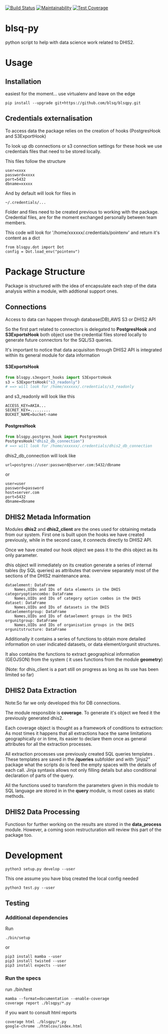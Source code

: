 [![Build Status](https://travis-ci.org/BLSQ/blsqpy.svg?branch=master)](https://travis-ci.org/BLSQ/blsqpy) [![Maintainability](https://api.codeclimate.com/v1/badges/782c911a01ede5eacbbd/maintainability)](https://codeclimate.com/github/BLSQ/blsqpy/maintainability) [![Test Coverage](https://api.codeclimate.com/v1/badges/782c911a01ede5eacbbd/test_coverage)](https://codeclimate.com/github/BLSQ/blsqpy/test_coverage)

# blsq-py

python script to help with data science work related to DHIS2.

# Usage

## Installation

easiest for the moment... use virtualenv and leave on the edge

```
pip install --upgrade git+https://github.com/blsq/blsqpy.git
```

## Credentials externalisation

To access data the package relies on the creation of hooks 
(PostgresHook and S3ExportHook) 

To look up db connections or s3 connection 
settings for these hook we use credentials files that need to be stored locally.

This files follow the structure

```
user=xxxx
password=xxxx
port=5432
dbname=xxxxx
```
And by default will look for files in

`~/.credentials/...`

Folder and files need to be created previous to working with the package.
Credential files, are for the moment exchanged personally between team members.

This code will look for '/home/xxxxxx/.credentials/pointenv'
and return it's content as a dict

```
from blsqpy.dot import Dot
config = Dot.load_env("pointenv")
```
 

# Package Structure

Package is structured with the idea of encapsulate each step of the data analysis
within a module, with addtional support ones.


## Connections

Access to data can happen through database(DB),AWS S3 or DHIS2 API

So the first part related to connectors is delegated to **PostgresHook** and **S3ExportsHook**
both object use the credential files stored locally to generate future connectors
for the SQL/S3 queries.

It's important to notice that data acquisiton through DHIS2 API is integrated 
within its general module for data information


#### S3ExportsHook

```python
from blsqpy.s3export_hooks import S3ExportsHook
s3 = S3ExportsHook("s3_readonly")
# ==> will look for /home/xxxxxx/.credentials/s3_readonly
```

and s3_readonly will look like this

```
ACCESS_KEY=AKIA...
SECRET_KEY=.........
BUCKET_NAME=bucket-name
```

#### PostgresHook

```python
from blsqpy.postgres_hook import PostgresHook
PostgresHook("dhis2_db_connection")
# ==> will look for /home/xxxxxx/.credentials/dhis2_db_connection
```

dhis2_db_connection will look like

```
url=postgres://user:password@server.com:5432/dbname
```

or

```
user=user
password=password
host=server.com
port=5432
dbname=dbname
```
## DHIS2 Metada Information

Modules **dhis2** and **dhis2_client** are the ones used for obtaining metada from our 
system. First one is built upon the hooks we have created previously, while in
the second case, it connects directly to DHIS2 API.

Once we have created our hook object we pass it to the dhis object as its 
only parameter.

dhis object will inmediately on its creation generate a series of internal
tables (by SQL queries) as attributes that overview separately most of the 
sections of the DHIS2 maintenance area.

```
dataelement: DataFrame
    Names,UIDs and IDs of data elements in the DHIS
categoryoptioncombo: DataFrame
    Names,UIDs and IDs of category option combos in the DHIS
dataset: DataFrame
    Names,UIDs and IDs of datasets in the DHIS
dataelementgroup: DataFrame
    Names,UIDs and IDs of dataelement groups in the DHIS        
orgunitgroup: DataFrame
    Names,UIDs and IDs of organisation groups in the DHIS   
orgunitstructure: DataFrame
```

Additionally it contains a series of functions to obtain more detailed
information on user indicated datasets, or data element/orgunit structures.

It also contains the functions to extract geographical information (GEOJSON) 
from the system ( it uses functions from the module **geometry**)

(Note: for dhis_client is a part still on progress as long as its use has been
limited so far)

## DHIS2 Data Extraction

Note:So far we only developed this for DB connections.

The module responsible is **coverage**. To generate it's object we feed it the 
previously generated dhis2.

Each coverage object is thought as a framework of conditions to extraction:
As most times it happens that all extractions hace the same limitations geographically
or in time, its easier to declare them once as general attributes for all the extraction
processes.

All extraction processes use previously created SQL queries templates . These 
templates are saved in the **/queries** subfolder and with *"jinja2"* package
what the scripts do is feed the empty spaces with the details of each call.
Jinja syntaxis allows not only filling details but also conditional declaration 
of parts of the query.

All the functions used to transform the parameters given in this module to SQL
language are stored in in the **query** module, is most cases as static methods.

## DHIS2 Data Processing

Functiosn for further working on the results are stored in the **data_process** 
module. However, a coming soon restructuration will review this part of the
package too.


# Development

```
python3 setup.py develop --user
```

This one assume you have blsq created the local config needed

```
python3 test.py --user
```

## Testing

### Additional dependencies

Run

```
./bin/setup
```

or

```
pip3 install mamba --user
pip3 install twisted --user
pip3 install expects --user
```

### Run the specs

run ./bin/test

```
mamba --format=documentation --enable-coverage
coverage report ./blsqpy/*.py
```

if you want to consult html reports

```
coverage html ./blsqpy/*.py
google-chrome ./htmlcov/index.html
```
